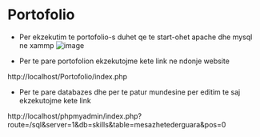 # Portofolio

 * Per ekzekutim te portofolio-s duhet qe te start-ohet apache dhe mysql ne xammp
![image](https://user-images.githubusercontent.com/58478405/151688844-5886288f-2cdd-41ab-88df-671f86ead158.png)

 * Per te pare portofolion ekzekutojme kete link ne ndonje website
 
  http://localhost/Portofolio/index.php

 * Per te pare databazes dhe per te patur mundesine per editim te saj ekzekutojme kete link

  http://localhost/phpmyadmin/index.php?route=/sql&server=1&db=skills&table=mesazhetederguara&pos=0
